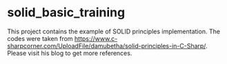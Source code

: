 # solid_basic_training
This project contains the example of SOLID principles implementation. 
The codes were taken from https://www.c-sharpcorner.com/UploadFile/damubetha/solid-principles-in-C-Sharp/. 
Please visit his blog to get more references.
